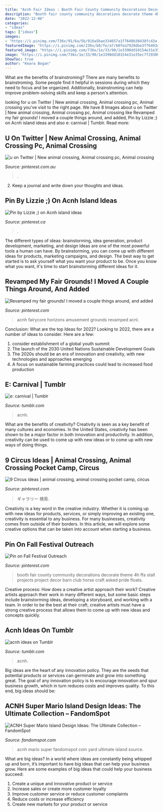 ```yaml
---
title: "Acnh Fair Ideas : Booth Fair County Community Decorations Decorate Theme 4h Ffa Stall Projects Project Decor Barn Club Horse Craft Asked Pride Floats"
description: "Booth fair county community decorations decorate theme 4h ffa stall projects project decor barn club horse craft asked pride floats"
date: "2022-12-06"
categories:
- "ideas"
tags: ["ideas"]
images:
- "https://i.pinimg.com/736x/91/6a/5b/916a5bae334657a1f7640b38438fc43a.jpg"
featuredImage: "https://i.pinimg.com/236x/b0/fe/a7/b0fea7920dbe3f76493d64bd3f73d094.jpg?nii=t"
featured_image: "https://i.pinimg.com/736x/1e/33/90/1e3390dd10154e31e35ec7f293007a96.jpg"
image: "https://i.pinimg.com/736x/1e/33/90/1e3390dd10154e31e35ec7f293007a96.jpg"
ShowToc: true
author: "Keara Bogan"
---
```



What are the benefits of brainstroming?
There are many benefits to brainstroming. Some people find it helpful in sessions during which they need to focus and be organized. Additionally, brainstroming can help improve problem-solving skills and keep a person's attention.

	

		
looking for u on Twitter | New animal crossing, Animal crossing pc, Animal crossing you've visit to the right page. We have 8 Images about u on Twitter | New animal crossing, Animal crossing pc, Animal crossing like Revamped my fair grounds! I moved a couple things around, and added, Pin by Lizzie ;) on Acnh island ideas and also e: carnival | Tumblr. Read more:
		
    
## U On Twitter | New Animal Crossing, Animal Crossing Pc, Animal Crossing

<img loading=lazy src="https://i.pinimg.com/736x/91/6a/5b/916a5bae334657a1f7640b38438fc43a.jpg" onerror="this.onerror=null;this.src='https://tse2.mm.bing.net/th?id=OIP.t-l2UhHzLQaJV7iitHjG1QHaEK&amp;pid=15.1';" alt="u on Twitter | New animal crossing, Animal crossing pc, Animal crossing">

_Source: pinterest.com.au_

>. 

	

2. Keep a journal and write down your thoughts and ideas.

    
## Pin By Lizzie ;) On Acnh Island Ideas

<img loading=lazy src="https://i.pinimg.com/236x/b0/fe/a7/b0fea7920dbe3f76493d64bd3f73d094.jpg?nii=t" onerror="this.onerror=null;this.src='https://tse1.mm.bing.net/th?id=OIP.YLvvrWWENKth7eYADOr__QDsGk&amp;pid=15.1';" alt="Pin by Lizzie ;) on Acnh island ideas">

_Source: pinterest.ca_

>. 

	

The different types of ideas: brainstorming, idea generation, product development, marketing, and design
Ideas are one of the most powerful tools a human can have. By brainstorming, you can come up with different ideas for products, marketing campaigns, and design. The best way to get started is to ask yourself what you want your product to be. Once you know what you want, it's time to start brainstorming different ideas for it.

    
## Revamped My Fair Grounds! I Moved A Couple Things Around, And Added

<img loading=lazy src="https://i.pinimg.com/736x/1e/33/90/1e3390dd10154e31e35ec7f293007a96.jpg" onerror="this.onerror=null;this.src='https://tse3.mm.bing.net/th?id=OIP.zWtKuXl51SVvweiM0h9rWwHaEK&amp;pid=15.1';" alt="Revamped my fair grounds! I moved a couple things around, and added">

_Source: pinterest.com_

>acnh fairycore horizons amusement grounds revamped acnl. 

	

Conclusion: What are the top Ideas for 2022?
Looking to 2022, there are a number of ideas to consider. Here are a few: 
1. consider establishment of a global youth summit 
2. The launch of the 2030 United Nations Sustainable Development Goals 
3. The 2020s should be an era of innovation and creativity, with new technologies and approaches emerging 
4. A focus on sustainable farming practices could lead to increased food production 

    
## E: Carnival | Tumblr

<img loading=lazy src="https://64.media.tumblr.com/4dccb2f622bffa6fb104e4de1aa2081f/c8f2e582e27301c3-12/s500x750/165a0fd47969615df0081a489ea2727449782662.jpg" onerror="this.onerror=null;this.src='https://tse2.mm.bing.net/th?id=OIP.FR9voYT-iKA4ghEh8h8y8AHaEK&amp;pid=15.1';" alt="e: carnival | Tumblr">

_Source: tumblr.com_

>acnh. 

	

What are the benefits of creativity?
Creativity is seen as a key benefit of many cultures and economies. In the United States, creativity has been shown to be a major factor in both innovation and productivity. In addition, creativity can be used to come up with new ideas or to come up with new ways of doing things.

    
## 9 Circus Ideas | Animal Crossing, Animal Crossing Pocket Camp, Circus

<img loading=lazy src="https://i.pinimg.com/474x/b3/7c/d7/b37cd73f94d47d9a73e2936190198429.jpg" onerror="this.onerror=null;this.src='https://tse2.mm.bing.net/th?id=OIP.2rHXWp7oa_LTY9f0ws5EwAAAAA&amp;pid=15.1';" alt="9 Circus ideas | animal crossing, animal crossing pocket camp, circus">

_Source: pinterest.com_

>ギャラリー 検索. 

	

Creativity is a key word in the creative industry. Whether it is coming up with new ideas for products, services, or simply improving an existing one, creativity is essential to any business. For many businesses, creativity comes from outside of their borders. In this article, we will explore some creative options that can be taken into account when starting a business.

    
## Pin On Fall Festival Outreach

<img loading=lazy src="https://i.pinimg.com/originals/90/86/a3/9086a3614e87a5bc14fc996c38280991.jpg" onerror="this.onerror=null;this.src='https://tse1.mm.bing.net/th?id=OIP.NKy21liuZHvwQQmDHs0v4QHaFi&amp;pid=15.1';" alt="Pin on Fall Festival Outreach">

_Source: pinterest.com_

>booth fair county community decorations decorate theme 4h ffa stall projects project decor barn club horse craft asked pride floats. 

	

Creative process: How does a creative artist approach their work?
Creative artists approach their work in many different ways, but some basic steps include brainstorming ideas, developing a storyboard, and working with a team. In order to be the best at their craft, creative artists must have a strong creative process that allows them to come up with new ideas and concepts quickly.

    
## Acnh Ideas On Tumblr

<img loading=lazy src="https://66.media.tumblr.com/86c0ffbaed93f2a7e9af4ea8ca25354b/995b3a6f7b9afde1-f0/s640x960/b3a99b9eebab3d0903724fda0e38db00af91987d.jpg" onerror="this.onerror=null;this.src='https://tse1.mm.bing.net/th?id=OIP.iScn64XS6HFK998MPd43nwHaEK&amp;pid=15.1';" alt="acnh ideas on Tumblr">

_Source: tumblr.com_

>acnh. 

	

Big ideas are the heart of any innovation policy. They are the seeds that potential products or services can germinate and grow into something great. The goal of any innovation policy is to encourage innovation and spur business growth, which in turn reduces costs and improves quality. To this end, big ideas should be: 

    
## ACNH Super Mario Island Design Ideas: The Ultimate Collection – FandomSpot

<img loading=lazy src="https://static.fandomspot.com/images/03/13289/06-coin-themed-yard-idea-acnh.jpg" onerror="this.onerror=null;this.src='https://tse1.mm.bing.net/th?id=OIP.TqpXKC-5GuA0bu_gXzD-NgHaEz&amp;pid=15.1';" alt="ACNH Super Mario Island Design Ideas: The Ultimate Collection – FandomSpot">

_Source: fandomspot.com_

>acnh mario super fandomspot coin yard ultimate island source. 

	

What are big ideas?
In a world where ideas are constantly being whipped up and born, it’s important to have big ideas that can help your business grow. Here are some examples of big ideas that could help your business succeed: 
1. Create a unique and innovative product or service 
2. Increase sales or create more customer loyalty 
3. Improve customer service or reduce customer complaints 
4. Reduce costs or increase efficiency 
5. Create new markets for your product or service 

